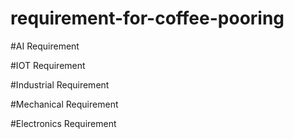# requirement-for-coffee-pooring


#AI Requirement 

#IOT Requirement

#Industrial Requirement

#Mechanical Requirement

#Electronics Requirement 

